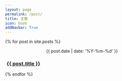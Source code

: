 ```yaml
---
layout: page
permalink: /post/
title: 文章
icon: book
addNavbar: True
---
```

<!-- 文章列表 -->
<div class="container">
    <div class="row" id="posts">
        {% for post in site.posts %}
        <div class="col-md-12 col-sm-12 col-xs-12">
            <div class="panel panel-{% if post.style %}{{ post.style }}{% else %}{{ 'default' }}{% endif %}">
                <div class="panel-heading">
                    <div class="media">
                        <div class="pull-left" align="center">
                            <p class="text-{% if post.style %}{{ post.style }}{% else %}{{ 'muted' }}{% endif %}">{{ post.date | date: '%Y-%m-%d' }}</p>
                        </div>
                        <div class="media-body text-{% if post.style %}{{ post.style }}{% else %}{{ 'muted' }}{% endif %}" style="padding-left: 5px;">
                            <h3 class="panel-title"><span class="glyphicon glyphicon-file"></span> <a href="{{ post.url }}">{{ post.title }}</a></h3>
                        </div>
                    </div>
                </div>
            </div>
        </div>
        {% endfor %}
    </div>
</div>